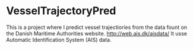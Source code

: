 # VesselTrajectoryPred

This is a project where I predict vessel trajectiories from the data fount on the Danish Maritime Authorities website. http://web.ais.dk/aisdata/
It usse Automatic Identification System (AIS) data.
